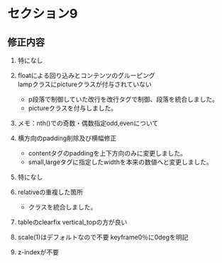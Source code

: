 # セクション9
##  修正内容

1.  特になし

2.  floatによる回り込みとコンテンツのグルーピング<br>lampクラスにpictureクラスが付与されていない
    - p段落で制御していた改行を改行タグで制御、段落を統合しました。
    - pictureクラスを付与しました。

3.  メモ：nth()での奇数・偶数指定odd,evenについて

4.  横方向のpadding削除及び横幅修正
    - contentタグのpaddingを上下方向のみに変更しました。
    - small,largeタグに指定したwidthを本来の数値へと変更しました。

5.  特になし

6.  relativeの重複した箇所
    - クラスを統合しました。

7.  tableのclearfix vertical_topの方が良い

8.  scale(1)はデフォルトなので不要 keyframe0％に0degを明記

9.  z-indexが不要
